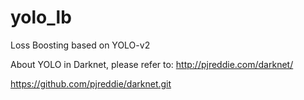 # yolo_lb
Loss Boosting based on YOLO-v2

About YOLO in Darknet, please refer to: 
http://pjreddie.com/darknet/

https://github.com/pjreddie/darknet.git
